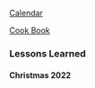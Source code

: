 [Calendar]()   

[Cook Book](https://github.com/vmsmith/CookBook/blob/master/README.md)  

### Lessons Learned   

#### Christmas 2022   

